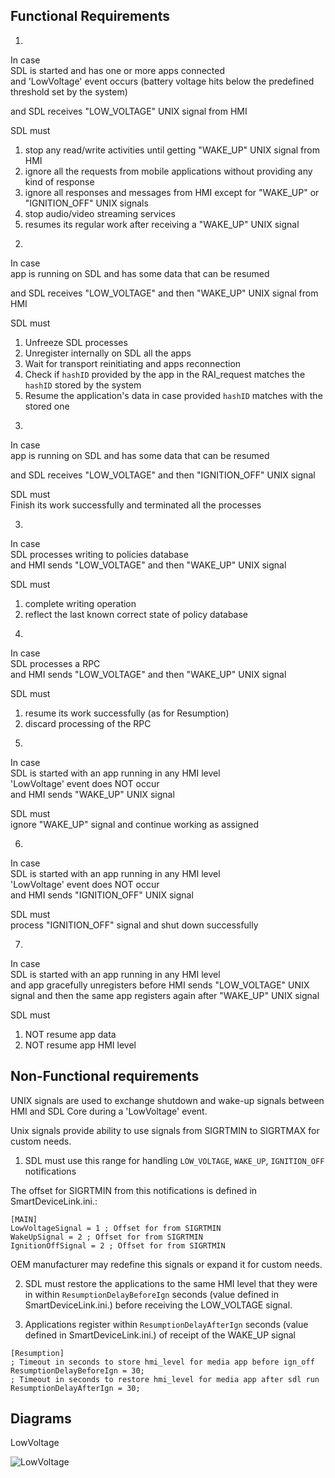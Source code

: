 ## Functional Requirements

1.  
In case   
SDL is started and has one or more apps connected  
and 'LowVoltage' event occurs (battery voltage hits below the predefined threshold set by the system)

and SDL receives "LOW_VOLTAGE" UNIX signal from HMI

SDL must  

1) stop any read/write activities until getting "WAKE_UP" UNIX signal from HMI
2) ignore all the requests from mobile applications without providing any kind of response  
3) ignore all responses and messages from HMI except for "WAKE_UP" or "IGNITION_OFF" UNIX signals
4) stop audio/video streaming services  
5) resumes its regular work after receiving a "WAKE_UP" UNIX signal

2.  
In case   
app is running on SDL and has some data that can be resumed  

and SDL receives "LOW_VOLTAGE" and then "WAKE_UP" UNIX signal from HMI

SDL must  
1) Unfreeze SDL processes
2) Unregister internally on SDL all the apps
3) Wait for transport reinitiating and apps reconnection
4) Check if `hashID` provided by the app in the RAI_request matches the `hashID` stored by the system
5) Resume the application's data in case provided `hashID` matches with the stored one

3. 
In case   
app is running on SDL and has some data that can be resumed  

and SDL receives "LOW_VOLTAGE" and then "IGNITION_OFF" UNIX signal 

SDL must  
Finish its work successfully and terminated all the processes

3.  
In case   
SDL processes writing to policies database  
and HMI sends "LOW_VOLTAGE" and then "WAKE_UP" UNIX signal  

SDL must  
1) complete writing operation  
2) reflect the last known correct state of policy database

4.  
In case   
SDL processes a RPC  
and HMI sends "LOW_VOLTAGE" and then "WAKE_UP" UNIX signal  

SDL must  
1) resume its work successfully (as for Resumption)
2) discard processing of the RPC  

5.  
In case   
SDL is started with an app running in any HMI level  
'LowVoltage' event does NOT occur  
and HMI sends "WAKE_UP" UNIX signal  

SDL must  
ignore "WAKE_UP" signal and continue working as assigned

6. 
In case   
SDL is started with an app running in any HMI level  
'LowVoltage' event does NOT occur   
and HMI sends "IGNITION_OFF" UNIX signal  

SDL must  
process "IGNITION_OFF" signal and shut down successfully  

7.  
In case   
SDL is started with an app running in any HMI level  
and app gracefully unregisters before HMI sends "LOW_VOLTAGE" UNIX signal
and then the same app registers again after "WAKE_UP" UNIX signal  

SDL must  
1) NOT resume app data  
2) NOT resume app HMI level


## Non-Functional requirements  

UNIX signals are used to exchange shutdown and wake-up signals between HMI and SDL Core during a 'LowVoltage' event.

Unix signals provide ability to use signals from SIGRTMIN to SIGRTMAX for custom needs. 

1. SDL must use this range for handling
 `LOW_VOLTAGE`, `WAKE_UP`, `IGNITION_OFF` notifications

The offset for SIGRTMIN from this notifications is defined in SmartDeviceLink.ini.:
```
[MAIN]
LowVoltageSignal = 1 ; Offset for from SIGRTMIN
WakeUpSignal = 2 ; Offset for from SIGRTMIN
IgnitionOffSignal = 2 ; Offset for from SIGRTMIN
```

OEM manufacturer may redefine this signals or expand it for custom needs.

2. SDL must restore the applications to the same HMI level that they were in within `ResumptionDelayBeforeIgn` seconds (value defined in SmartDeviceLink.ini.) before receiving the LOW_VOLTAGE signal.

3. Applications register within `ResumptionDelayAfterIgn` seconds (value defined in SmartDeviceLink.ini.) of receipt of the WAKE_UP signal

```
[Resumption]
; Timeout in seconds to store hmi_level for media app before ign_off
ResumptionDelayBeforeIgn = 30;
; Timeout in seconds to restore hmi_level for media app after sdl run
ResumptionDelayAfterIgn = 30;
```

## Diagrams
LowVoltage

![LowVoltage](././Low_Voltage.png)





